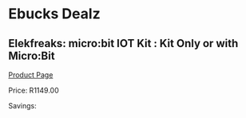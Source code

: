 
# Ebucks Dealz
## Elekfreaks: micro:bit IOT Kit : Kit Only or with Micro:Bit
[Product Page](https://www.ebucks.com/web/shop/productSelected.do?prodId=1170342401&catId=854105660)

Price: R1149.00

Savings: 


	